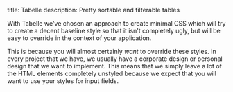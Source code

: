 title: Tabelle
description: Pretty sortable and filterable tables

With Tabelle we've chosen an approach to create minimal CSS which will try
to create a decent baseline style so that it isn't completely ugly, but
will be easy to override in the context of your application.

This is because you will almost certainly _want_ to override these styles.
In every project that we have, we usually have a corporate design or personal
design that we want to implement. This means that we simply leave a lot of
the HTML elements completely unstyled because we expect that you will want
to use your styles for input fields.
